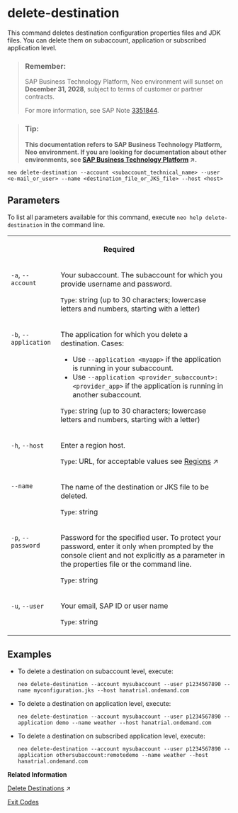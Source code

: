 <!-- loiob5ccd2f213e44bca97795ac01f699dba -->

# delete-destination

This command deletes destination configuration properties files and JDK files. You can delete them on subaccount, application or subscribed application level.



> ### Remember:  
> SAP Business Technology Platform, Neo environment will sunset on **December 31, 2028**, subject to terms of customer or partner contracts.
> 
> For more information, see SAP Note [3351844](https://me.sap.com/notes/3351844).

> ### Tip:  
> **This documentation refers to SAP Business Technology Platform, Neo environment. If you are looking for documentation about other environments, see [SAP Business Technology Platform](https://help.sap.com/viewer/65de2977205c403bbc107264b8eccf4b/Cloud/en-US/6a2c1ab5a31b4ed9a2ce17a5329e1dd8.html "SAP Business Technology Platform (SAP BTP) is an integrated offering comprised of four technology portfolios: database and data management, application development and integration, analytics, and intelligent technologies. The platform offers users the ability to turn data into business value, compose end-to-end business processes, and build and extend SAP applications quickly.") :arrow_upper_right:.**



```
neo delete-destination --account <subaccount_technical_name> --user <e-mail_or_user> --name <destination_file_or_JKS_file> --host <host>
```



## Parameters



To list all parameters available for this command, execute `neo help delete-destination` in the command line.


<table>
<tr>
<th valign="top" colspan="2">

Required

</th>
</tr>
<tr>
<td valign="top">

`-a`, `--account` 

</td>
<td valign="top">

Your subaccount. The subaccount for which you provide username and password.

`Type`: string \(up to 30 characters; lowercase letters and numbers, starting with a letter\)

</td>
</tr>
<tr>
<td valign="top">

`-b`, `--application` 

</td>
<td valign="top">

The application for which you delete a destination. Cases:

-   Use `--application <myapp>` if the application is running in your subaccount.
-   Use `--application <provider_subaccount>:<provider_app>` if the application is running in another subaccount.

`Type`: string \(up to 30 characters; lowercase letters and numbers, starting with a letter\)

</td>
</tr>
<tr>
<td valign="top">

`-h`, `--host` 

</td>
<td valign="top">

Enter a region host.

`Type`: URL, for acceptable values see [Regions](https://help.sap.com/viewer/65de2977205c403bbc107264b8eccf4b/Cloud/en-US/350356d1dc314d3199dca15bd2ab9b0e.html "You can deploy applications in different regions. Each region represents a geographical location (for example, Europe, US East) where applications, data, or services are hosted.") :arrow_upper_right:

</td>
</tr>
<tr>
<td valign="top">

`--name`

</td>
<td valign="top">

The name of the destination or JKS file to be deleted.

`Type`: string

</td>
</tr>
<tr>
<td valign="top">

`-p`, `--password` 

</td>
<td valign="top">

Password for the specified user. To protect your password, enter it only when prompted by the console client and not explicitly as a parameter in the properties file or the command line.

`Type`: string

</td>
</tr>
<tr>
<td valign="top">

`-u`, `--user` 

</td>
<td valign="top">

Your email, SAP ID or user name

`Type`: string

</td>
</tr>
</table>



## Examples

-   To delete a destination on subaccount level, execute:

    ```
    neo delete-destination --account mysubaccount --user p1234567890 --name myconfiguration.jks --host hanatrial.ondemand.com
    ```

-   To delete a destination on application level, execute:

    ```
    neo delete-destination --account mysubaccount --user p1234567890 --application demo --name weather --host hanatrial.ondemand.com
    ```

-   To delete a destination on subscribed application level, execute:

    ```
    neo delete-destination --account mysubaccount --user p1234567890 --application othersubaccount:remotedemo --name weather --host hanatrial.ondemand.com
    ```


**Related Information**  


[Delete Destinations](https://help.sap.com/viewer/b865ed651e414196b39f8922db2122c7/Cloud/en-US/1d58171167a04aeca12656fdf982193a.html "") :arrow_upper_right:

[Exit Codes](exit-codes-7886796.md "")

